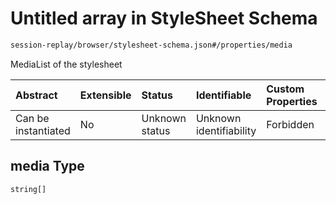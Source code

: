 # Untitled array in StyleSheet Schema

```txt
session-replay/browser/stylesheet-schema.json#/properties/media
```

MediaList of the stylesheet

| Abstract            | Extensible | Status         | Identifiable            | Custom Properties | Additional Properties | Access Restrictions | Defined In                                                                                              |
| :------------------ | :--------- | :------------- | :---------------------- | :---------------- | :-------------------- | :------------------ | :------------------------------------------------------------------------------------------------------ |
| Can be instantiated | No         | Unknown status | Unknown identifiability | Forbidden         | Allowed               | none                | [stylesheet-schema.json\*](../out/session-replay/browser/stylesheet-schema.json "open original schema") |

## media Type

`string[]`
